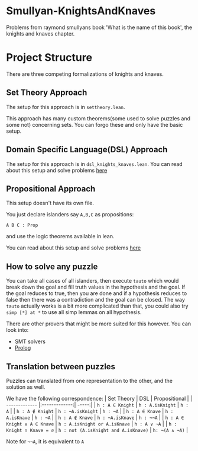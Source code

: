 # Smullyan-KnightsAndKnaves
Problems from raymond smullyans book 'What is the name of this book', the knights and knaves chapter.

# Project Structure
There are three competing formalizations of knights and knaves.

## Set Theory Approach
The setup for this approach is in `settheory.lean`.

This approach has many custom theorems(some used to solve puzzles and some not) concerning sets.
You can forgo these and only have the basic setup.

## Domain Specific Language(DSL) Approach
The setup for this approach is in `dsl_knights_knaves.lean`.
You can read about this setup and solve problems [here](https://adam.math.hhu.de/#/g/jadabouhawili/knightsandknaves-lean4game/world/DSL_Knights_Knaves/level/0)

## Propositional Approach
This setup doesn't have its own file.

You just declare islanders say `A,B,C` as propositions:
```
A B C : Prop
```
and use the logic theorems available in lean.

You can read about this setup and solve problems [here](https://adam.math.hhu.de/#/g/jadabouhawili/knightsandknaves-lean4game/world/KnightsAndKnaves2/level/0)

## How to solve any puzzle
You can take all cases of all islanders, then execute `tauto` which would break down the goal and fill truth values in the hypothesis and the goal. If the goal reduces to true, then you are done and if a hypothesis reduces to false then there was a contradiction and the goal can be closed. The way `tauto` actually works is a bit more complicated than that, you could also try `simp [*] at *` to use all simp lemmas on all hypothesis.

There are other provers that might be more suited for this however.
You can look into:
- SMT solvers
- [Prolog](https://www.youtube.com/watch?v=oEAa2pQKqQU)

## Translation between puzzles
Puzzles can translated from one representation to the other, and the solution as well.

We have the following correspondence:
| Set Theory       | DSL           | Propositional  |
| ------------- |:-------------:| -----:|
| `h : A ∈ Knight`  | `h : A.isKnight` | `h : A` |
| `h : A ∉ Knight` | `h : ¬A.isKnight` | `h : ¬A` |
| `h : A ∈ Knave`  | `h : A.isKnave` | `h : ¬A` |
| `h : A ∉ Knave`  | `h : ¬A.isKnave` | `h : ¬¬A` |
| `h : A ∈ Knight ∨ A ∈ Knave` | `h : A.isKnight or A.isKnave` | `h : A ∨ ¬A` |
| `h : Knight ∩ Knave = ∅` | `h : not (A.isKnight and A.isKnave)` | `h: ¬(A ∧ ¬A)`  |


Note for `¬¬A`, it is equivalent to `A`

